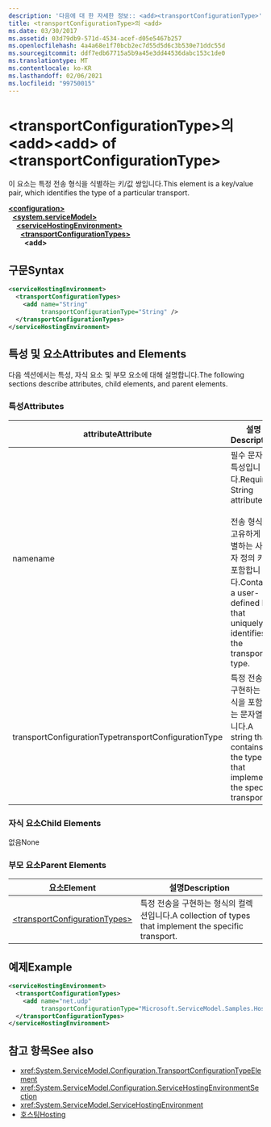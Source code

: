 ```yaml
---
description: '다음에 대 한 자세한 정보:: <add><transportConfigurationType>'
title: <transportConfigurationType>의 <add>
ms.date: 03/30/2017
ms.assetid: 03d79db9-571d-4534-acef-d05e5467b257
ms.openlocfilehash: 4a4a68e1f70bcb2ec7d55d5d6c3b530e71ddc55d
ms.sourcegitcommit: ddf7edb67715a5b9a45e3dd44536dabc153c1de0
ms.translationtype: MT
ms.contentlocale: ko-KR
ms.lasthandoff: 02/06/2021
ms.locfileid: "99750015"
---
```

# <a name="add-of-transportconfigurationtype"></a><span data-ttu-id="4c3f8-103">\<transportConfigurationType>의 \<add></span><span class="sxs-lookup"><span data-stu-id="4c3f8-103">\<add> of \<transportConfigurationType></span></span>

<span data-ttu-id="4c3f8-104">이 요소는 특정 전송 형식을 식별하는 키/값 쌍입니다.</span><span class="sxs-lookup"><span data-stu-id="4c3f8-104">This element is a key/value pair, which identifies the type of a particular transport.</span></span>  
  
[**\<configuration>**](../configuration-element.md)\
&nbsp;&nbsp;[**\<system.serviceModel>**](system-servicemodel.md)\
&nbsp;&nbsp;&nbsp;&nbsp;[**\<serviceHostingEnvironment>**](servicehostingenvironment.md)\
&nbsp;&nbsp;&nbsp;&nbsp;&nbsp;&nbsp;[**\<transportConfigurationTypes>**](transportconfigurationtypes.md)\
&nbsp;&nbsp;&nbsp;&nbsp;&nbsp;&nbsp;&nbsp;&nbsp;**\<add>**  
  
## <a name="syntax"></a><span data-ttu-id="4c3f8-105">구문</span><span class="sxs-lookup"><span data-stu-id="4c3f8-105">Syntax</span></span>  
  
```xml  
<serviceHostingEnvironment>
  <transportConfigurationTypes>
    <add name="String"
         transportConfigurationType="String" />
  </transportConfigurationTypes>
</serviceHostingEnvironment>
```  
  
## <a name="attributes-and-elements"></a><span data-ttu-id="4c3f8-106">특성 및 요소</span><span class="sxs-lookup"><span data-stu-id="4c3f8-106">Attributes and Elements</span></span>  

 <span data-ttu-id="4c3f8-107">다음 섹션에서는 특성, 자식 요소 및 부모 요소에 대해 설명합니다.</span><span class="sxs-lookup"><span data-stu-id="4c3f8-107">The following sections describe attributes, child elements, and parent elements.</span></span>  
  
### <a name="attributes"></a><span data-ttu-id="4c3f8-108">특성</span><span class="sxs-lookup"><span data-stu-id="4c3f8-108">Attributes</span></span>  
  
|<span data-ttu-id="4c3f8-109">attribute</span><span class="sxs-lookup"><span data-stu-id="4c3f8-109">Attribute</span></span>|<span data-ttu-id="4c3f8-110">설명</span><span class="sxs-lookup"><span data-stu-id="4c3f8-110">Description</span></span>|  
|---------------|-----------------|  
|<span data-ttu-id="4c3f8-111">name</span><span class="sxs-lookup"><span data-stu-id="4c3f8-111">name</span></span>|<span data-ttu-id="4c3f8-112">필수 문자열 특성입니다.</span><span class="sxs-lookup"><span data-stu-id="4c3f8-112">Required String attribute.</span></span><br /><br /> <span data-ttu-id="4c3f8-113">전송 형식을 고유하게 식별하는 사용자 정의 키를 포함합니다.</span><span class="sxs-lookup"><span data-stu-id="4c3f8-113">Contains a user-defined key that uniquely identifies the transport type.</span></span>|  
|<span data-ttu-id="4c3f8-114">transportConfigurationType</span><span class="sxs-lookup"><span data-stu-id="4c3f8-114">transportConfigurationType</span></span>|<span data-ttu-id="4c3f8-115">특정 전송을 구현하는 형식을 포함하는 문자열입니다.</span><span class="sxs-lookup"><span data-stu-id="4c3f8-115">A string that contains the type that implements the specific transport.</span></span>|  
  
### <a name="child-elements"></a><span data-ttu-id="4c3f8-116">자식 요소</span><span class="sxs-lookup"><span data-stu-id="4c3f8-116">Child Elements</span></span>  

 <span data-ttu-id="4c3f8-117">없음</span><span class="sxs-lookup"><span data-stu-id="4c3f8-117">None</span></span>  
  
### <a name="parent-elements"></a><span data-ttu-id="4c3f8-118">부모 요소</span><span class="sxs-lookup"><span data-stu-id="4c3f8-118">Parent Elements</span></span>  
  
|<span data-ttu-id="4c3f8-119">요소</span><span class="sxs-lookup"><span data-stu-id="4c3f8-119">Element</span></span>|<span data-ttu-id="4c3f8-120">설명</span><span class="sxs-lookup"><span data-stu-id="4c3f8-120">Description</span></span>|  
|-------------|-----------------|  
|[\<transportConfigurationTypes>](transportconfigurationtypes.md)|<span data-ttu-id="4c3f8-121">특정 전송을 구현하는 형식의 컬렉션입니다.</span><span class="sxs-lookup"><span data-stu-id="4c3f8-121">A collection of types that implement the specific transport.</span></span>|  
  
## <a name="example"></a><span data-ttu-id="4c3f8-122">예제</span><span class="sxs-lookup"><span data-stu-id="4c3f8-122">Example</span></span>  
  
```xml  
<serviceHostingEnvironment>
  <transportConfigurationTypes>
    <add name="net.udp"
         transportConfigurationType="Microsoft.ServiceModel.Samples.Hosting.HostedUdpTransportConfiguration, UdpActivation, Version=1.0.0.0, Culture=neutral, PublicKeyToken=6fa904d2da1848d6" />
  </transportConfigurationTypes>
</serviceHostingEnvironment>
```  
  
## <a name="see-also"></a><span data-ttu-id="4c3f8-123">참고 항목</span><span class="sxs-lookup"><span data-stu-id="4c3f8-123">See also</span></span>

- <xref:System.ServiceModel.Configuration.TransportConfigurationTypeElement>
- <xref:System.ServiceModel.Configuration.ServiceHostingEnvironmentSection>
- <xref:System.ServiceModel.ServiceHostingEnvironment>
- [<span data-ttu-id="4c3f8-124">호스팅</span><span class="sxs-lookup"><span data-stu-id="4c3f8-124">Hosting</span></span>](../../../wcf/feature-details/hosting.md)
